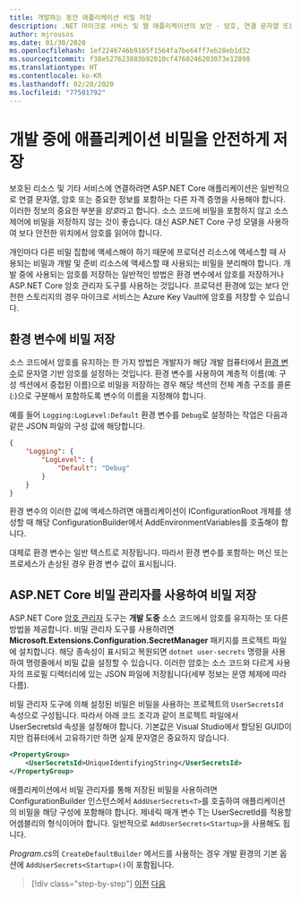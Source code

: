 ```yaml
---
title: 개발하는 동안 애플리케이션 비밀 저장
description: .NET 마이크로 서비스 및 웹 애플리케이션의 보안 - 암호, 연결 문자열 또는 API 키와 같은 애플리케이션 비밀을 소스 제어에 저장하지 마세요. ASP.NET Core에서 사용할 수 있는 옵션, 특히 “사용자 비밀”을 처리하는 방법을 이해하고 있어야 합니다.
author: mjrousos
ms.date: 01/30/2020
ms.openlocfilehash: 1ef2246746b9165f1564fa7be64ff7eb28eb1d32
ms.sourcegitcommit: f38e527623883b92010cf4760246203073e12898
ms.translationtype: HT
ms.contentlocale: ko-KR
ms.lasthandoff: 02/20/2020
ms.locfileid: "77501792"
---
```

# <a name="store-application-secrets-safely-during-development"></a>개발 중에 애플리케이션 비밀을 안전하게 저장

보호된 리소스 및 기타 서비스에 연결하려면 ASP.NET Core 애플리케이션은 일반적으로 연결 문자열, 암호 또는 중요한 정보를 포함하는 다른 자격 증명을 사용해야 합니다. 이러한 정보의 중요한 부분을 *암호*라고 합니다. 소스 코드에 비밀을 포함하지 않고 소스 제어에 비밀을 저장하지 않는 것이 좋습니다. 대신 ASP.NET Core 구성 모델을 사용하여 보다 안전한 위치에서 암호를 읽어야 합니다.

개인마다 다른 비밀 집합에 액세스해야 하기 때문에 프로덕션 리소스에 액세스할 때 사용되는 비밀과 개발 및 준비 리소스에 액세스할 때 사용되는 비밀을 분리해야 합니다. 개발 중에 사용되는 암호를 저장하는 일반적인 방법은 환경 변수에서 암호를 저장하거나 ASP.NET Core 암호 관리자 도구를 사용하는 것입니다. 프로덕션 환경에 있는 보다 안전한 스토리지의 경우 마이크로 서비스는 Azure Key Vault에 암호를 저장할 수 있습니다.

## <a name="store-secrets-in-environment-variables"></a>환경 변수에 비밀 저장

소스 코드에서 암호를 유지하는 한 가지 방법은 개발자가 해당 개발 컴퓨터에서 [환경 변수](/aspnet/core/security/app-secrets#environment-variables)로 문자열 기반 암호를 설정하는 것입니다. 환경 변수를 사용하여 계층적 이름(예: 구성 섹션에서 중첩된 이름)으로 비밀을 저장하는 경우 해당 섹션의 전체 계층 구조를 콜론(:)으로 구분해서 포함하도록 변수의 이름을 지정해야 합니다.

예를 들어 `Logging:LogLevel:Default` 환경 변수를 `Debug`로 설정하는 작업은 다음과 같은 JSON 파일의 구성 값에 해당합니다.

```json
{
    "Logging": {
        "LogLevel": {
            "Default": "Debug"
        }
    }
}
```

환경 변수의 이러한 값에 액세스하려면 애플리케이션이 IConfigurationRoot 개체를 생성할 때 해당 ConfigurationBuilder에서 AddEnvironmentVariables를 호출해야 합니다.

대체로 환경 변수는 일반 텍스트로 저장됩니다. 따라서 환경 변수를 포함하는 머신 또는 프로세스가 손상된 경우 환경 변수 값이 표시됩니다.

## <a name="store-secrets-with-the-aspnet-core-secret-manager"></a>ASP.NET Core 비밀 관리자를 사용하여 비밀 저장

ASP.NET Core [암호 관리자](/aspnet/core/security/app-secrets#secret-manager) 도구는 **개발 도중** 소스 코드에서 암호를 유지하는 또 다른 방법을 제공합니다. 비밀 관리자 도구를 사용하려면 **Microsoft.Extensions.Configuration.SecretManager** 패키지를 프로젝트 파일에 설치합니다. 해당 종속성이 표시되고 복원되면 `dotnet user-secrets` 명령을 사용하여 명령줄에서 비밀 값을 설정할 수 있습니다. 이러한 암호는 소스 코드와 다르게 사용자의 프로필 디렉터리에 있는 JSON 파일에 저장됩니다(세부 정보는 운영 체제에 따라 다름).

비밀 관리자 도구에 의해 설정된 비밀은 비밀을 사용하는 프로젝트의 `UserSecretsId` 속성으로 구성됩니다. 따라서 아래 코드 조각과 같이 프로젝트 파일에서 UserSecretsId 속성을 설정해야 합니다. 기본값은 Visual Studio에서 할당된 GUID이지만 컴퓨터에서 고유하기만 하면 실제 문자열은 중요하지 않습니다.

```xml
<PropertyGroup>
    <UserSecretsId>UniqueIdentifyingString</UserSecretsId>
</PropertyGroup>
```

애플리케이션에서 비밀 관리자를 통해 저장된 비밀을 사용하려면 ConfigurationBuilder 인스턴스에서 `AddUserSecrets<T>`를 호출하여 애플리케이션의 비밀을 해당 구성에 포함해야 합니다. 제네릭 매개 변수 T는 UserSecretId를 적용할 어셈블리의 형식이어야 합니다. 일반적으로 `AddUserSecrets<Startup>`을 사용해도 됩니다.

*Program.cs*의 `CreateDefaultBuilder` 메서드를 사용하는 경우 개발 환경의 기본 옵션에 `AddUserSecrets<Startup>()`이 포함됩니다.

>[!div class="step-by-step"]
>[이전](authorization-net-microservices-web-applications.md)
>[다음](azure-key-vault-protects-secrets.md)
